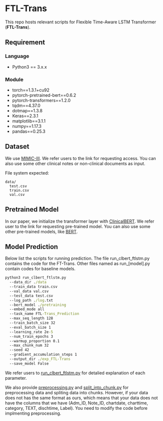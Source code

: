 # FTL-Trans
This repo hosts relevant scripts for Flexible Time-Aware LSTM Transformer (**FTL-Trans**). 

## Requirement
### Language
* Python3 == 3.x.x
### Module
* torch==1.3.1+cu92
* pytorch-pretrained-bert==0.6.2
* pytorch-transformers==1.2.0
* tqdm==4.37.0
* dotmap==1.3.8
* Keras==2.3.1
* matplotlib==3.1.1
* numpy==1.17.3
* pandas==0.25.3
## Dataset
We use [MIMIC-III](https://mimic.physionet.org/gettingstarted/access/). We refer users to the link for requesting access. You can also use some other clinical notes or non-clinical documents as input.

File system expected:
```Linux
data/
  test.csv
  train.csv
  val.csv
```
## Pretrained Model
In our paper, we initialize the transformer layer with [ClinicalBERT](https://github.com/kexinhuang12345/clinicalBERT). We refer user to the link for requesting pre-trained model. You can also use some other pre-trained models, like [BERT](https://github.com/huggingface/transformers).
## Model Prediction
Below list the scripts for running prediction. The file run_clbert_ftlstm.py contains the code for the FT-Trans. Other files named as run_\[model\].py contain codes for baseline models.
```cmd
python3 run_clbert_ftlstm.py
  --data_dir ./data
  --train_data train.csv
  --val_data val.csv
  --test_data test.csv
  --log_path ./log.txt
  --bert_model ./pretraining
  --embed_mode all
  --task_name FTL-Trans_Prediction
  --max_seq_length 128
  --train_batch_size 32
  --eval_batch_size 1
  --learning_rate 2e-5
  --num_train_epochs 3
  --warmup_proportion 0.1
  --max_chunk_num 32
  --seed 42
  --gradient_accumulation_steps 1
  --output_dir ./exp_FTL-Trans
  --save_model False
```
We refer users to [run_clbert_ftlstm.py](https://github.com/zdy93/FTL-Trans/blob/master/run_clbert_ftlstm.py) for detalied explanation of each parameter.

We also provide [preprocessing.py](https://github.com/zdy93/FTL-Trans/blob/master/preprocessing.py) and [split_into_chunk.py](https://github.com/zdy93/FTL-Trans/blob/master/split_into_chunk.py) for preprocessing data and spliting data into chunks. However, if your data does not has the same format as ours, which means that your data does not have the columns that we have (Adm_ID, Note_ID, chartdate, charttime, category, TEXT, dischtime, Label). You need to modify the code before implmenting preprocessing. 
